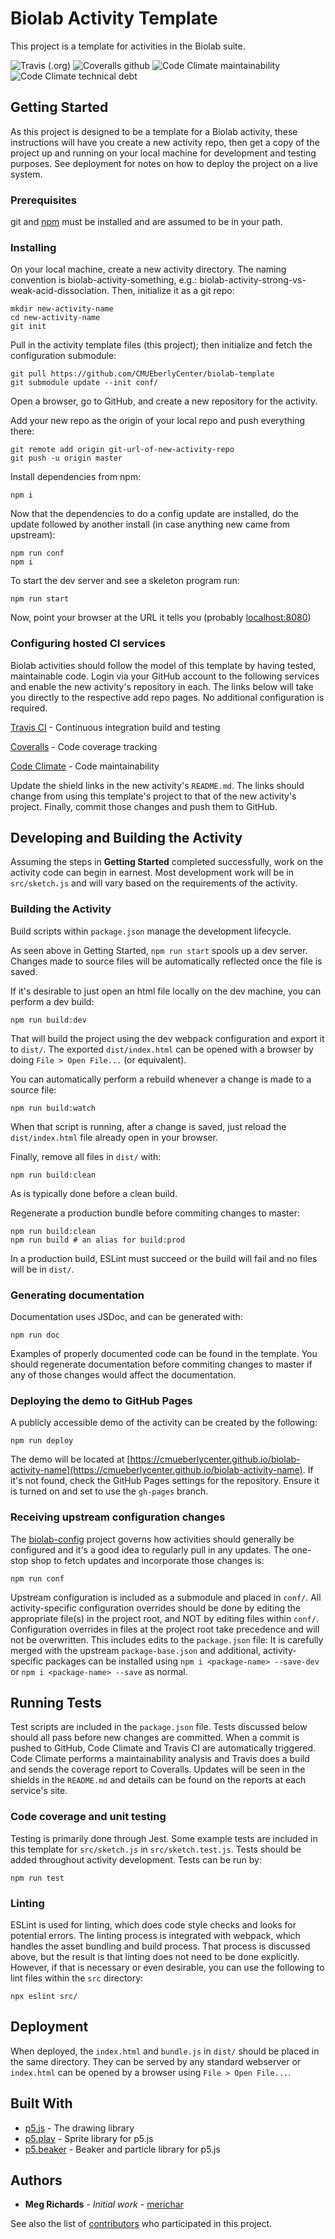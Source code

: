 # Biolab Activity Template

This project is a template for activities in the Biolab suite.

![Travis (.org)](https://flat.badgen.net/travis/CMUEberlyCenter/biolab-template)
![Coveralls github](https://flat.badgen.net/coveralls/c/github/CMUEberlyCenter/biolab-template)
![Code Climate maintainability](https://flat.badgen.net/codeclimate/maintainability/CMUEberlyCenter/biolab-template)
![Code Climate technical debt](https://flat.badgen.net/codeclimate/tech-debt/CMUEberlyCenter/biolab-template)

## Getting Started

As this project is designed to be a template for a Biolab activity,
these instructions will have you create a new activity repo, then get
a copy of the project up and running on your local machine for
development and testing purposes. See deployment for notes on how to
deploy the project on a live system.

### Prerequisites

git and [npm](https://www.npmjs.com/) must be installed and are
assumed to be in your path.

### Installing

On your local machine, create a new activity directory. The naming
convention is biolab-activity-something, e.g.:
biolab-activity-strong-vs-weak-acid-dissociation. Then, initialize it
as a git repo:

```
mkdir new-activity-name
cd new-activity-name
git init
```

Pull in the activity template files (this project); then initialize
and fetch the configuration submodule:

```
git pull https://github.com/CMUEberlyCenter/biolab-template
git submodule update --init conf/
```

Open a browser, go to GitHub, and create a new repository for the activity.

Add your new repo as the origin of your local repo and push everything there:

```
git remote add origin git-url-of-new-activity-repo
git push -u origin master
```

Install dependencies from npm:

```
npm i
```

Now that the dependencies to do a config update are installed, do the
update followed by another install (in case anything new came from
upstream):

```
npm run conf
npm i
```

To start the dev server and see a skeleton program run:

```
npm run start
```

Now, point your browser at the URL it tells you (probably [localhost:8080](http://localhost:8080))

### Configuring hosted CI services

Biolab activities should follow the model of this template by having
tested, maintainable code. Login via your GitHub account to the
following services and enable the new activity's repository in
each. The links below will take you directly to the respective add
repo pages. No additional configuration is required.

[Travis CI](https://travis-ci.org/account/repositories) - Continuous integration build and testing

[Coveralls](https://coveralls.io/repos/new) - Code coverage tracking

[Code Climate](https://codeclimate.com/github/repos/new) - Code maintainability

Update the shield links in the new activity's `README.md`. The links
should change from using this template's project to that of the new
activity's project. Finally, commit those changes and push them to
GitHub.

## Developing and Building the Activity

Assuming the steps in **Getting Started** completed successfully, work
on the activity code can begin in earnest. Most development work will
be in `src/sketch.js` and will vary based on the requirements of the
activity.

### Building the Activity

Build scripts within `package.json` manage the development lifecycle.

As seen above in Getting Started, `npm run start` spools up a dev
server. Changes made to source files will be automatically reflected
once the file is saved.

If it's desirable to just open an html file locally on the dev
machine, you can perform a dev build:

```
npm run build:dev
```

That will build the project using the dev webpack configuration and
export it to `dist/`. The exported `dist/index.html` can be opened
with a browser by doing `File > Open File...` (or equivalent).

You can automatically perform a rebuild whenever a change is made to a
source file:

```
npm run build:watch
```

When that script is running, after a change is saved, just reload the
`dist/index.html` file already open in your browser.

Finally, remove all files in `dist/` with:

```
npm run build:clean
```

As is typically done before a clean build.

Regenerate a production bundle before commiting changes to master:

```
npm run build:clean
npm run build # an alias for build:prod
```

In a production build, ESLint must succeed or the build will fail and
no files will be in `dist/`.

### Generating documentation

Documentation uses JSDoc, and can be generated with:

```
npm run doc
```

Examples of properly documented code can be found in the template. You
should regenerate documentation before commiting changes to master if
any of those changes would affect the documentation.

### Deploying the demo to GitHub Pages

A publicly accessible demo of the activity can be created by the following:

```
npm run deploy
```

The demo will be located at
[https://cmueberlycenter.github.io/biolab-activity-name](https://cmueberlycenter.github.io/biolab-activity-name). If
it's not found, check the GitHub Pages settings for the
repository. Ensure it is turned on and set to use the `gh-pages`
branch.

### Receiving upstream configuration changes

The [biolab-config](https://github.com/CMUEberlyCenter/biolab-config)
project governs how activities should generally be configured and it's
a good idea to regularly pull in any updates. The one-stop shop to
fetch updates and incorporate those changes is:

```
npm run conf
```

Upstream configuration is included as a submodule and placed in
`conf/`. All activity-specific configuration overrides should be done
by editing the appropriate file(s) in the project root, and NOT by
editing files within `conf/`. Configuration overrides in files at the
project root take precedence and will not be overwritten. This
includes edits to the `package.json` file: It is carefully merged with
the upstream `package-base.json` and additional, activity-specific
packages can be installed using `npm i <package-name> --save-dev` or
`npm i <package-name> --save` as normal.

## Running Tests

Test scripts are included in the `package.json` file. Tests discussed
below should all pass before new changes are committed. When a commit
is pushed to GitHub, Code Climate and Travis CI are automatically
triggered. Code Climate performs a maintainability analysis and Travis
does a build and sends the coverage report to Coveralls. Updates will
be seen in the shields in the `README.md` and details can be found on
the reports at each service's site.

### Code coverage and unit testing

Testing is primarily done through Jest. Some example tests are
included in this template for `src/sketch.js` in
`src/sketch.test.js`. Tests should be added throughout activity
development. Tests can be run by:

```
npm run test
```

### Linting

ESLint is used for linting, which does code style checks and looks for
potential errors. The linting process is integrated with webpack,
which handles the asset bundling and build process. That process is
discussed above, but the result is that linting does not need to be
done explicitly. However, if that is necessary or even desirable, you
can use the following to lint files within the `src` directory:

```
npx eslint src/
```

## Deployment

When deployed, the `index.html` and `bundle.js` in `dist/` should be
placed in the same directory. They can be served by any standard
webserver or `index.html` can be opened by a browser using `File >
Open File...`.

## Built With

* [p5.js](https://p5js.org/) - The drawing library
* [p5.play](http://molleindustria.github.io/p5.play/) - Sprite library for p5.js
* [p5.beaker](http://cmueberlycenter.github.io/p5.beaker/) - Beaker and particle library for p5.js

## Authors

* **Meg Richards** - *Initial work* - [merichar](https://github.com/merichar)

See also the list of [contributors](https://github.com/CMUEberlyCenter/biolab-template/contributors) who participated in this project.
